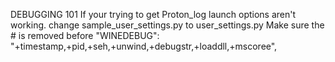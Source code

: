 DEBUGGING 101 
If your trying to get Proton_log launch options aren't working.
change sample_user_settings.py to user_settings.py
Make sure the # is removed before 
"WINEDEBUG": "+timestamp,+pid,+seh,+unwind,+debugstr,+loaddll,+mscoree", 
